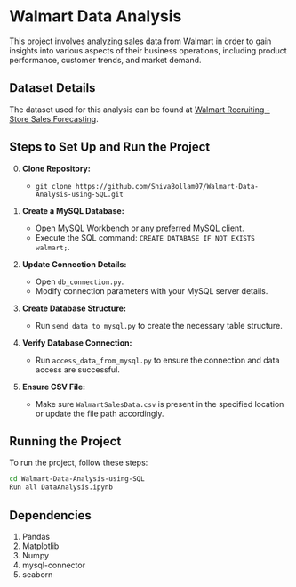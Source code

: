 # Walmart Data Analysis

This project involves analyzing sales data from Walmart in order to gain insights into various aspects of their business operations, including product performance, customer trends, and market demand.

## Dataset Details

The dataset used for this analysis can be found at [Walmart Recruiting - Store Sales Forecasting](https://www.kaggle.com/c/walmart-recruiting-store-sales-forecasting).

## Steps to Set Up and Run the Project

0. **Clone Repository:**

   - `git clone https://github.com/ShivaBollam07/Walmart-Data-Analysis-using-SQL.git`
1. **Create a MySQL Database:**

   - Open MySQL Workbench or any preferred MySQL client.
   - Execute the SQL command: `CREATE DATABASE IF NOT EXISTS walmart;`.
2. **Update Connection Details:**

   - Open `db_connection.py`.
   - Modify connection parameters with your MySQL server details.
3. **Create Database Structure:**

   - Run `send_data_to_mysql.py` to create the necessary table structure.
4. **Verify Database Connection:**

   - Run `access_data_from_mysql.py` to ensure the connection and data access are successful.
5. **Ensure CSV File:**

   - Make sure `WalmartSalesData.csv` is present in the specified location or update the file path accordingly.

## Running the Project

To run the project, follow these steps:

```bash
cd Walmart-Data-Analysis-using-SQL
Run all DataAnalysis.ipynb
```

## Dependencies

1. Pandas
2. Matplotlib
3. Numpy
4. mysql-connector
5. seaborn
